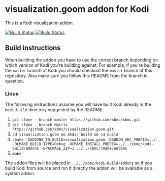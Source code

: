 # visualization.goom addon for Kodi

This is a [Kodi](http://kodi.tv) visualization addon.

[![Build Status](https://travis-ci.org/xbmc/visualization.goom.svg?branch=master)](https://travis-ci.org/xbmc/visualization.goom)
[![Build Status](https://dev.azure.com/teamkodi/binary-addons/_apis/build/status/xbmc.visualization.goom?branchName=Matrix)](https://dev.azure.com/teamkodi/binary-addons/_build/latest?definitionId=38&branchName=Matrix)

## Build instructions

When building the addon you have to use the correct branch depending on which version of Kodi you're building against. 
For example, if you're building the `master` branch of Kodi you should checkout the `master` branch of this repository. 
Also make sure you follow this README from the branch in question.

### Linux

The following instructions assume you will have built Kodi already in the `kodi-build` directory 
suggested by the README.

1. `git clone --branch master https://github.com/xbmc/xbmc.git`
2. `git clone --branch Matrix https://github.com/xbmc/visualization.goom.git`
3. `cd visualization.goom && mkdir build && cd build`
4. `cmake -DADDONS_TO_BUILD=visualization.goom -DADDON_SRC_PREFIX=../.. -DCMAKE_BUILD_TYPE=Debug -DCMAKE_INSTALL_PREFIX=../../xbmc/kodi-build/addons -DPACKAGE_ZIP=1 ../../xbmc/cmake/addons`
5. `make`

The addon files will be placed in `../../xbmc/kodi-build/addons` so if you build Kodi from source and run it directly 
the addon will be available as a system addon.

